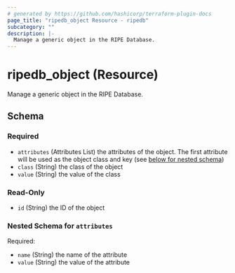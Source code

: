 ```yaml
---
# generated by https://github.com/hashicorp/terraform-plugin-docs
page_title: "ripedb_object Resource - ripedb"
subcategory: ""
description: |-
  Manage a generic object in the RIPE Database.
---
```


# ripedb_object (Resource)

Manage a generic object in the RIPE Database.



<!-- schema generated by tfplugindocs -->
## Schema

### Required

- `attributes` (Attributes List) the attributes of the object. The first attribute will be used as the object class and key (see [below for nested schema](#nestedatt--attributes))
- `class` (String) the class of the object
- `value` (String) the value of the class

### Read-Only

- `id` (String) the ID of the object

<a id="nestedatt--attributes"></a>
### Nested Schema for `attributes`

Required:

- `name` (String) the name of the attribute
- `value` (String) the value of the attribute
